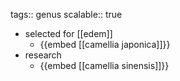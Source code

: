 tags:: genus
scalable:: true
- selected for [[edem]]
	- {{embed [[camellia japonica]]}}
- research
	- {{embed [[camellia sinensis]]}}